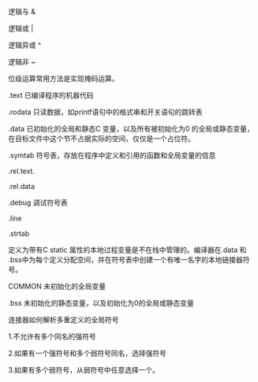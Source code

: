 逻辑与 &

逻辑或 |

逻辑异或 ^

逻辑非 ~

位级运算常用方法是实现掩码运算。



.text   已编译程序的机器代码

.rodata  只读数据，如printf语句中的格式串和开关语句的跳转表

.data   已初始化的全局和静态C 变量，以及所有被初始化为0 的全局或静态变量，在目标文件中这个节不占据实际的空间，仅仅是一个占位符。

.symtab   符号表，存放在程序中定义和引用的函数和全局变量的信息

.rel.text.  

.rel.data 

.debug 调试符号表

.line

.strtab



定义为带有C static 属性的本地过程变量是不在栈中管理的。编译器在.data  和 .bss中为每个定义分配空间，并在符号表中创建一个有唯一名字的本地链接器符号。



COMMON 未初始化的全局变量

.bss   未初始化的静态变量，以及初始化为0的全局或静态变量



连接器如何解析多重定义的全局符号

1.不允许有多个同名的强符号

2.如果有一个强符号和多个弱符号同名，选择强符号

3.如果有多个弱符号，从弱符号中任意选择一个。

